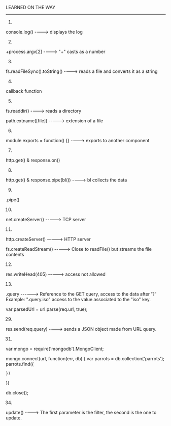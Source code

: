 LEARNED ON THE WAY

______________________________________________
1.
console.log() ----> displays the log

2.
+process.argv[2]  ----> "+" casts as a number

3.
fs.readFileSync().toString() ----> reads a file and converts it as a string

4.
callback function

5.
fs.readdir() ----> reads a directory

path.extname([file]) -----> extension of a file


6.
module.exports = function() {} ----> exports to another component

7.
http.get() & response.on()

8.
http.get() & response.pipe(bl()) ----> bl collects the data

9.
.pipe()

10.
net.createServer() -----> TCP server

11.
http.createServer() -----> HTTP server

fs.createReadStream() -----> Close to readFile() but streams the file contents

12.
res.writeHead(405) -----> access not allowed

13.
.query ------> Reference to the GET query, access to the data after '?'
Example: ".query.iso" access to the value associated to the "iso" key.

var parsedUrl = url.parse(req.url, true);

29.
res.send(req.query) ----> sends a JSON object made from URL query.

31.
var mongo = require('mongodb').MongoClient;

mongo.connect(url, function(err, db) {
  var parrots = db.collection('parrots');
  parrots.find({

    })
})

db.close();

34.
update() ----> The first parameter is the filter, the second is the one to update.
